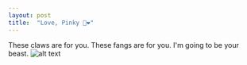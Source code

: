 ```yaml
---
layout: post
title:  "Love, Pinky 🧸❤️"
---
```

These claws are for you. These fangs are for you. I'm going to be your beast.
![alt text](assets/love.gif)







